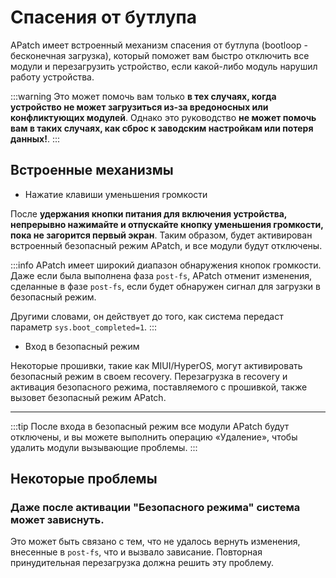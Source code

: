# Спасения от бутлупа

APatch имеет встроенный механизм спасения от бутлупа (bootloop - бесконечная загрузка), который поможет вам быстро отключить все модули и перезагрузить устройство, если какой-либо модуль нарушил работу устройства.

:::warning
Это может помочь вам только **в тех случаях, когда устройство не может загрузиться из-за вредоносных или конфликтующих модулей**. Однако это руководство **не может помочь вам в таких случаях, как сброс к заводским настройкам или потеря данных!**.
:::

## Встроенные механизмы

- Нажатие клавиши уменьшения громкости

После **удержания кнопки питания для включения устройства, непрерывно нажимайте и отпускайте кнопку уменьшения громкости, пока не загорится первый экран**. Таким образом, будет активирован встроенный безопасный режим APatch, и все модули будут отключены.

:::info
APatch имеет широкий диапазон обнаружения кнопок громкости. Даже если была выполнена фаза `post-fs`, APatch отменит изменения, сделанные в фазе `post-fs`, если будет обнаружен сигнал для загрузки в безопасный режим.

Другими словами, он действует до того, как система передаст параметр `sys.boot_completed=1`.
:::

- Вход в безопасный режим

Некоторые прошивки, такие как MIUI/HyperOS, могут активировать безопасный режим в своем recovery. Перезагрузка в recovery и активация безопасного режима, поставляемого с прошивкой, также вызовет безопасный режим APatch.

---

:::tip
После входа в безопасный режим все модули APatch будут отключены, и вы можете выполнить операцию «Удаление», чтобы удалить модули вызывающие проблемы.
:::

## Некоторые проблемы

### Даже после активации "Безопасного режима" система может зависнуть.

Это может быть связано с тем, что не удалось вернуть изменения, внесенные в `post-fs`, что и вызвало зависание. Повторная принудительная перезагрузка должна решить эту проблему.